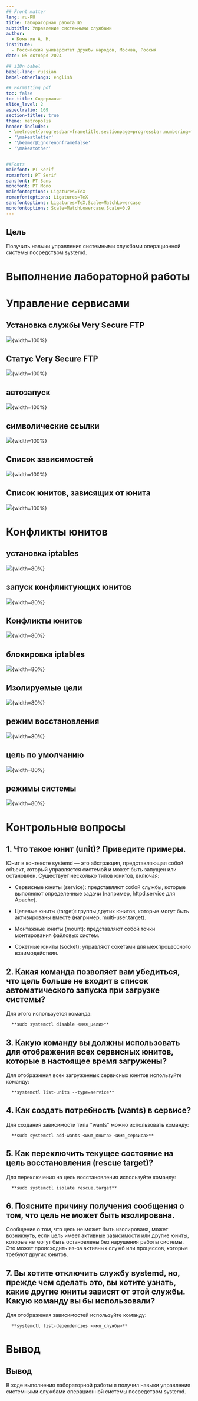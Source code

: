 ```yaml
---
## Front matter
lang: ru-RU
title: Лабораторная работа №5
subtitle: Управление системными службами
author:
  - Комягин А. Н.
institute:
  - Российский университет дружбы народов, Москва, Россия
date: 05 октября 2024

## i18n babel
babel-lang: russian
babel-otherlangs: english

## Formatting pdf
toc: false
toc-title: Содержание
slide_level: 2
aspectratio: 169
section-titles: true
theme: metropolis
header-includes:
 - \metroset{progressbar=frametitle,sectionpage=progressbar,numbering=fraction}
 - '\makeatletter'
 - '\beamer@ignorenonframefalse'
 - '\makeatother'


##Fonts
mainfont: PT Serif
romanfont: PT Serif
sansfont: PT Sans
monofont: PT Mono
mainfontoptions: Ligatures=TeX
romanfontoptions: Ligatures=TeX
sansfontoptions: Ligatures=TeX,Scale=MatchLowercase
monofontoptions: Scale=MatchLowercase,Scale=0.9
---
```



## Цель

Получить навыки управления системными службами операционной системы посредством systemd.

# Выполнение лабораторной работы

# Управление сервисами

## Установка службы Very Secure FTP

![](./image/1.PNG){width=100%}

## Статус Very Secure FTP

![](./image/2.PNG){width=100%}

## автозапуск

![](./image/3.PNG){width=100%}

## символические ссылки

![](./image/4.PNG){width=100%}

## Список зависимостей

![](./image/5.PNG){width=100%}

## Список юнитов, зависящих от юнита

![](./image/6.PNG){width=100%}

# Конфликты юнитов

## установка iptables

![](./image/7.PNG){width=80%}

## запуск конфликтующих юнитов

![](./image/8.PNG){width=80%}

##  Конфликты юнитов

![](./image/9.PNG){width=80%}

## блокировка iptables

![](./image/10.PNG){width=80%}

## Изолируемые цели

![](./image/11.PNG){width=80%}

## режим восстановления

![](./image/12.PNG){width=80%}

## цель по умолчанию

![](./image/13.PNG){width=80%}

## режимы системы

![](./image/14.PNG){width=80%}


# Контрольные вопросы

## 1. Что такое юнит (unit)? Приведите примеры.

   Юнит в контексте systemd — это абстракция, представляющая собой объект, который управляется системой и может быть запущен или остановлен. Существует несколько типов юнитов, включая:

   - Сервисные юниты (service): представляют собой службы, которые выполняют определенные задачи (например, httpd.service для Apache).
   
   - Целевые юниты (target): группы других юнитов, которые могут быть активированы вместе (например, multi-user.target).
   
   - Монтажные юниты (mount): представляют собой точки монтирования файловых систем.
   
   - Сокетные юниты (socket): управляют сокетами для межпроцессного взаимодействия.

## 2. Какая команда позволяет вам убедиться, что цель больше не входит в список автоматического запуска при загрузке системы?

   Для этого используется команда:
   
      **sudo systemctl disable <имя_цели>**
   

## 3. Какую команду вы должны использовать для отображения всех сервисных юнитов, которые в настоящее время загружены?

   Для отображения всех загруженных сервисных юнитов используйте команду:
   
      **systemctl list-units --type=service**
   

## 4. Как создать потребность (wants) в сервисе?

   Для создания зависимости типа "wants" можно использовать команду:
   
      **sudo systemctl add-wants <имя_юнита> <имя_сервиса>**
   

## 5. Как переключить текущее состояние на цель восстановления (rescue target)?

   Для переключения на цель восстановления используйте команду:
   
      **sudo systemctl isolate rescue.target**
   

## 6. Поясните причину получения сообщения о том, что цель не может быть изолирована.

   Сообщение о том, что цель не может быть изолирована, может возникнуть, если цель имеет активные зависимости или другие юниты, которые не могут быть остановлены без нарушения работы системы. Это может происходить из-за активных служб или процессов, которые требуют других юнитов.

## 7. Вы хотите отключить службу systemd, но, прежде чем сделать это, вы хотите узнать, какие другие юниты зависят от этой службы. Какую команду вы бы использовали?

   Для отображения зависимостей используйте команду:
   
      **systemctl list-dependencies <имя_службы>**

# Вывод

## Вывод

В ходе выполнения лабораторной работы я получил навыки управления системными службами операционной системы посредством systemd.






















